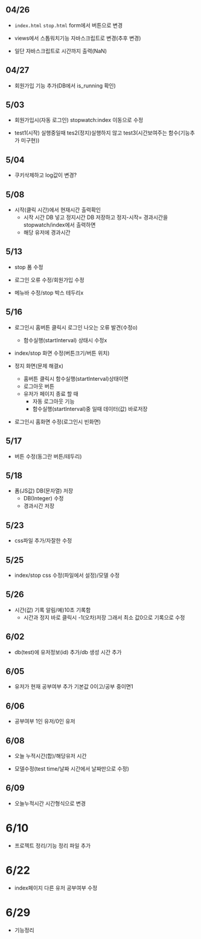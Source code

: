 ## 04/26

* ```index.html``` ```stop.html``` form에서 버튼으로 변경

* views에서 스톱워치기능 자바스크립트로 변경(추후 변경)

* 일단 자바스크립트로 시간까지 출력(NaN)

## 04/27

* 회원가입 기능 추가(DB에서 is_running 확인)

## 5/03

* 회원가입시(자동 로그인) stopwatch:index 이동으로 수정

* test1(시작) 실행중일때 tes2(정지)실행하지 않고 test3(시간보여주는 함수(기능추가 미구현))

## 5/04

* 쿠키삭제하고 log값이 변경?

## 5/08

* 시작(클릭 시간)에서 현재시간 출력확인
  * 시작 시간 DB 넣고 정지시간 DB 저장하고  정지-시작= 경과시간을 stopwatch/index에서 출력하면
  * 해당 유저에 경과시간

## 5/13

* stop 폼 수정

* 로그인 오류 수정/회원가입 수정

* 메뉴바 수정/stop 박스 테두리x

## 5/16

* 로그인시 홈버튼 클릭시 로그인 나오는 오류 발견(수정o)
  * 함수실행(startInterval) 상태시 수정x

* index/stop 화면 수정(버튼크기/버튼 위치)

* 정지 화면(문제 해결x)
  * 홈버튼 클릭시 함수실행(startInterval)상태이면
  * 로그아웃 버튼
  * 유저가 페이지 종료 할 때 
    * 자동 로그아웃 기능
    * 함수실행(startInterval)중 일때 데이터(값) 바로저장

* 로그인시 홈화면 수정(로그인시 빈화면)

## 5/17

* 버튼 수정(동그란 버튼/테두리)

## 5/18

* 폼(JS값) DB(문자열) 저장 
  * DB(Integer) 수정
  * 경과시간 저장

## 5/23

* css파일 추가/자잘한 수정

## 5/25

* index/stop css 수정(파일에서 설정)/모델 수정

## 5/26

* 시간(값) 기록 알림/예)10초 기록함
  * 시간과 정지 바로 클릭시 -1(오차)저장 그래서 최소 값0으로 기록으로 수정

## 6/02

* db(test)에 유저정보(id) 추가/db 생성 시간 추가

## 6/05

* 유저가 현재 공부여부 추가 기본값 0이고/공부 중이면1

## 6/06

* 공부여부 1인 유저/0인 유저

## 6/08

* 오늘 누적시간(합)/해당유저 시간

* 모델수정(test time/날짜 시간에서 날짜만으로 수정)

## 6/09

* 오늘누적시간 시간형식으로 변경

# 6/10

* 프로젝트 정리/기능 정리 파일 추가

# 6/22

* index페이지 다른 유저 공부여부 수정

# 6/29

* 기능정리